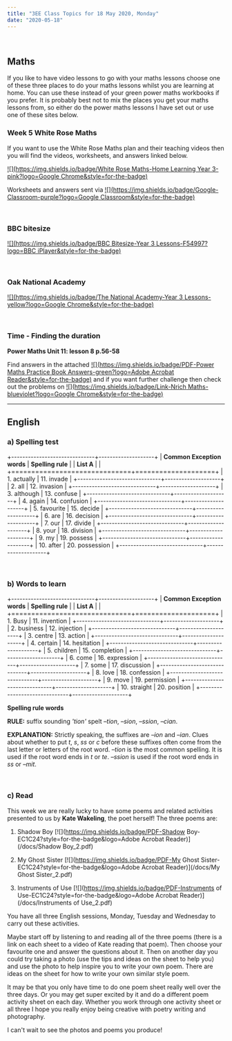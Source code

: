 ```yaml
---
title: "3EE Class Topics for 18 May 2020, Monday"
date: "2020-05-18"
---
```


&nbsp;

## Maths

If you like to have video lessons to go with your maths lessons choose one of these three places to do your maths lessons whilst you are learning at home. You can use these instead of your green power maths workbooks if you prefer. It is probably best not to mix the places you get your maths lessons from, so either do the power maths lessons I have set out or use one of these sites below.

### Week 5 White Rose Maths 

If you want to use the White Rose Maths plan and their teaching videos then you will find the videos, worksheets, and answers linked below.

[![](https://img.shields.io/badge/White Rose Maths-Home Learning Year 3-pink?logo=Google Chrome&style=for-the-badge)](https://whiterosemaths.com/homelearning/year-3/)

Worksheets and answers sent via [![](https://img.shields.io/badge/Google-Classroom-purple?logo=Google Classroom&style=for-the-badge)](https://classroom.google.com)

<br>

### BBC bitesize

[![](https://img.shields.io/badge/BBC Bitesize-Year 3 Lessons-F54997?logo=BBC iPlayer&style=for-the-badge)](https://www.bbc.co.uk/bitesize/tags/zmyxxyc/year-3-lessons/)

<br>

### Oak National Academy 
[![](https://img.shields.io/badge/The National Academy-Year 3 Lessons-yellow?logo=Google Chrome&style=for-the-badge)](https://www.thenational.academy/online-classroom/year-3/#schedule)

<br>

### Time - Finding the duration

**Power Maths Unit 11: lesson 8 p.56-58**

Find answers in the attached [![](https://img.shields.io/badge/PDF-Power Maths Practice Book Answers-green?logo=Adobe Acrobat Reader&style=for-the-badge)](/docs/powermaths/y3/pm_y3_u11_practicebookanswers.pdf) and if you want further challenge then check out the problems on [![](https://img.shields.io/badge/Link-Nrich Maths-blueviolet?logo=Google Chrome&style=for-the-badge)](https://nrich.maths.org)

<hr>

## English

### a) Spelling test

+------------------------------+--------------------+
| **Common Exception words**   | **Spelling rule**  |
| **List A**                   |                    |
+==============================+====================+
| 1. actually                  | 11. invade         |
+------------------------------+--------------------+
| 2. all                       | 12. invasion       |
+------------------------------+--------------------+
| 3. although                  | 13. confuse        |
+------------------------------+--------------------+
| 4. again                     | 14. confusion      |
+------------------------------+--------------------+
| 5. favourite                 | 15. decide         |
+------------------------------+--------------------+
| 6. are                       | 16. decision       |
+------------------------------+--------------------+
| 7. our                       | 17. divide         |
+------------------------------+--------------------+
| 8. your                      | 18. division       |
+------------------------------+--------------------+
| 9. my                        | 19. possess        |
+------------------------------+--------------------+
| 10. after                    | 20. possession     |
+------------------------------+--------------------+

<br>

### b) Words to learn

+------------------------------+--------------------+
| **Common Exception words**   | **Spelling rule**  |
| **List A**                   |                    |
+==============================+====================+
| 1. Busy                      | 11. invention      |
+------------------------------+--------------------+
| 2. business                  | 12. injection      |
+------------------------------+--------------------+
| 3. centre                    | 13. action         |
+------------------------------+--------------------+
| 4. certain                   | 14. hesitation     |
+------------------------------+--------------------+
| 5. children                  | 15. completion     |
+------------------------------+--------------------+
| 6. come                      | 16. expression     |
+------------------------------+--------------------+
| 7. some                      | 17. discussion     |
+------------------------------+--------------------+
| 8. love                      | 18. confession     |
+------------------------------+--------------------+
| 9. move                      | 19. permission     |
+------------------------------+--------------------+
| 10. straight                 | 20. position       |
+------------------------------+--------------------+

**Spelling rule words**

**RULE:** suffix sounding *'tion'* spelt *–tion*, *–sion*, *–ssion*, *–cian*. 

**EXPLANATION:** Strictly speaking, the suffixes are *–ion* and *–ian*. Clues about whether to put *t*, *s*, *ss* or *c* before these suffixes often come from the last letter or letters of the root word. *–tion* is the most common spelling. It is used if the root word ends in *t* or *te*. *–ssion* is used if the root word ends in *ss* or *–mit*.

<br>

### c) Read

This week we are really lucky to have some poems and related activities presented to us by **Kate Wakeling**, the poet herself! The three poems are:

1. Shadow Boy [![](https://img.shields.io/badge/PDF-Shadow Boy-EC1C24?style=for-the-badge&logo=Adobe Acrobat Reader)](/docs/Shadow Boy_2.pdf)

2. My Ghost Sister [![](https://img.shields.io/badge/PDF-My Ghost Sister-EC1C24?style=for-the-badge&logo=Adobe Acrobat Reader)](/docs/My Ghost Sister_2.pdf)

3. Instruments of Use [![](https://img.shields.io/badge/PDF-Instruments of Use-EC1C24?style=for-the-badge&logo=Adobe Acrobat Reader)](/docs/Instruments of Use_2.pdf)

You have all three English sessions, Monday, Tuesday and Wednesday to carry out these activities. 

Maybe start off by listening to and reading all of the three poems (there is a link on each sheet to a video of Kate reading that poem). Then choose your favourite one and answer the questions about it. Then on another day you could try taking a photo (use the tips and ideas on the sheet to help you) and use the photo to help inspire you to write your own poem. There are ideas on the sheet for how to write your own similar style poem. 

It may be that you only have time to do one poem sheet really well over the three days. Or you may get super excited by it and do a different poem activity sheet on each day. Whether you work through one activity sheet or all three I hope you really enjoy being creative with poetry writing and photography. 

I can't wait to see the photos and poems you produce!

<br/>
<br/>

